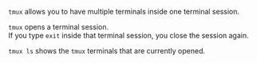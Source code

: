 `tmux` allows you to have multiple terminals inside one terminal session.

`tmux` opens a terminal session.\
If you type `exit` inside that terminal session, you close the session again.

`tmux ls` shows the `tmux` terminals that are currently opened.
